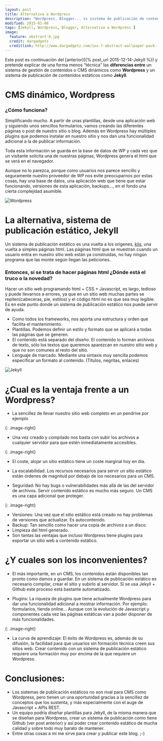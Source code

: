 ```yaml
---
layout: post
title: Alternativa a Wordpress
description: "Wordpress, Blogger... vs sistema de publicación de contenidos estáticos"
modified: 2015-01-08
tags: [Jekyll, Wordpress, Blogger, Alternativa a Wordpress ]
image:
  feature: abstract-8.jpg
  credit: dargadgetz
  creditlink: http://www.dargadgetz.com/ios-7-abstract-wallpaper-pack-for-iphone-5-and-ipod-touch-retina/
---
```


 

Este post es continuación del [anterior]({% post_url 2015-12-14-Jekyll %}) y pretende explicar de una forma menos “técnica” las **diferencias entre** un sistema de gestión de contenidos o CMS dinámicos como **Wordpress** y un sistema de publicación de contenidos estáticos como **Jekyll**.

# CMS dinámico, Wordpress

### ¿Cómo funciona?
Simplificando mucho. A partir de unas plantillas, desde una aplicación web y siguiendo unos sencillos formularios, vamos creando las diferentes páginas o post de nuestro sitio o blog. Además en Wordpress hay múltiples plugins que podemos instalar en nuestro sitio y nos dan una funcionalidad adicional a la de publicar información.


Toda esta información se guarda en la base de datos de WP y cada vez que un visitante solicita una de nuestras páginas, Wordpress genera el html que se verá en el navegador.


Aunque no lo parezca, porque como usuarios nos parece sencillo y seguramente nuestro proveedor de WP nos evite preocuparnos por estas cosas, hay una base de datos, una aplicación web que tiene que estar funcionando, versiones de esta aplicación, backups..., en el fondo una cierta complejidad asumible.


<img src="{{ site.url }}/images/20160108AlternativaWP/Wordpress.jpg" alt="Wordpress">

# La alternativa, sistema de publicación estático, Jekyll
Un sistema de publicación estático es una vuelta a los orígenes, [kiis](https://es.wikipedia.org/wiki/Principio_KISS), una vuelta a simples páginas html. Las páginas html que se muestran cuando un usuario entra en nuestro sitio web están ya construidas, no hay ningún programa que las monte según llegan las peticiones. 

### Entonces, si se trata de hacer páginas html ¿Dónde está el truco o la novedad? 

Hacer un sitio web programando html + CSS + Javascript, es largo, tedioso y puede llevarnos a errores, ya que en un sitio web muchas partes se repiten(cabeceras, pie, estilos) y el código html no es que sea muy legible.
Es en este punto donde un sistema de publicación estático nos puede servir de ayuda.

* Como todos los frameworks, nos aporta una estructura y orden que facilita el mantenimiento.
* Plantillas. Podemos definir un estilo y formato que se aplicará a todas las páginas que se generen.
* El contenido está separado del diseño. El contenido lo forman archivos de texto, sólo los textos que queremos aparezcan en nuestro sitio web y que no son comunes al resto del sitio.
* Lenguaje de marcado. Mediante una sintaxis muy sencilla podemos especificar un formato al contenido. (Títulos, negritas, enlaces)

<img src="{{ site.url }}/images/20160108AlternativaWP/Jekyll.jpg" alt="Jekyll">

# ¿Cual es la ventaja frente a un Wordpress? 

* La sencillez de llevar nuestro sitio web completo en un pendrive por ejemplo

<img src="{{ site.url }}/images/20160108AlternativaWP/PenDrive-icon.png" alt="">{: .image-right}

* Una vez creado y compilado nos basta con subir los archivos a cualquier servidor para que estén inmediatamente accesibles.

<img src="{{ site.url }}/images/20160108AlternativaWP/money-icon.png" alt="">{: .image-right}

* El coste, alojar un sitio estático tiene un coste marginal hoy en día.

* La escalabilidad. Los recursos necesarios para servir un sitio estático están órdenes de magnitud por debajo de los necesarios para un CMS.
* Seguridad: No hay bugs o vulnerabilidades más allá de las del servidor de archivos. Servir contenido estático es mucho más seguro. Un CMS es una capa adicional que proteger.

<img src="{{ site.url }}/images/20160108AlternativaWP/security-Approved-icon.png" alt="">{: .image-right}

* Versiones: Una vez que el sitio estático está creado no hay problemas de versiones que actualizar. Es autocontenido.
* Backup: Tan sencillo como hacer una copia  de archivos a un disco.
* Limpieza del html generado.
* Son tantas las ventajas que incluso Wordpress tiene plugins para exportar un sitio web a contenido estático.

# ¿Y cuales son los inconvenientes?

* El más importante, en un CMS, los contenidos están disponibles tan pronto como damos a guardar. En un sistema de publicación estático es necesario compilar, crear el sitio y subirlo al servidor. Si se usa Jekyll + Github  este proceso está bastante automatizado.

* Plugins: La riqueza de plugins que tiene actualmente Wordpress para dar una funcionalidad adicional a mostrar información. Por ejemplo: formularios, tienda online… Aunque con la evolución de Javascript y componentes cada vez las páginas estáticas van a poder disponer de más funcionalidades.

<img src="{{ site.url }}/images/20160108AlternativaWP/Time-icon.png" alt="">{: .image-right}

* La curva de aprendizaje: El éxito de Wordpress es, además de su difusión, la facilidad para que usuarios sin formación técnica creen sus sitios web. Crear contenido con un sistema de publicación estático requiere una formación muy por encima de la que requiere un Wordpress.

# Conclusiones:

* Los sistemas de publicación estáticos no son rival para CMS como Wordpress, pero tienen un  una oportunidad gracias a la sencillez de conceptos que los sustenta, y más especialmente con el auge de Javascript + APIs REST.
* Un equipo podría diseñar plantillas para Jekyll, de la misma manera que se diseñan para Wordpress, crear  un sistema de publicación como tiene Github (ver post anterior) y así poder crear contenido estático de mucha calidad y sobre todo muy barato de mantener.  
* Entre otras cosas a mi me sirve para crear y publicar este blog.  ;-)



